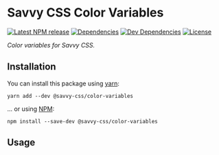 # Savvy CSS Color Variables

[![Latest NPM release][npm-badge]][npm-badge-url]
[![Dependencies][dependencies-badge]][dependencies-badge-url]
[![Dev Dependencies][devDependencies-badge]][devDependencies-badge-url]
[![License][license-badge]][license-badge-url]

_Color variables for Savvy CSS._

## Installation

You can install this package using [yarn](https://yarnpkg.com/en/docs/install):

```shell
yarn add --dev @savvy-css/color-variables
```

... or using [NPM](https://docs.npmjs.com/getting-started/installing-node):

```shell
npm install --save-dev @savvy-css/color-variables
```

## Usage


[npm-badge]: https://img.shields.io/npm/v/@savvy-css/@savvy-css/color-variables.svg
[npm-badge-url]: https://www.npmjs.com/package/@savvy-css/@savvy-css/color-variables
[license-badge]: https://img.shields.io/npm/l/@savvy-css/@savvy-css/color-variables.svg
[license-badge-url]: LICENSE
[dependencies-badge]: https://img.shields.io/david/savvy-css/@savvy-css/color-variables.svg
[dependencies-badge-url]: https://david-dm.org/savvy-css/@savvy-css/color-variables
[devDependencies-badge]: https://img.shields.io/david/dev/savvy-css/@savvy-css/color-variables.svg
[devDependencies-badge-url]: https://david-dm.org/savvy-css/@savvy-css/color-variables#info=devDependencies

